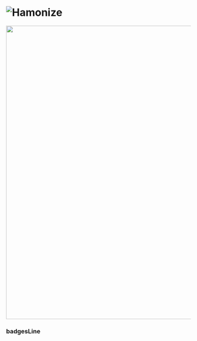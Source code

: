 


# ![Hamonize](./img/halogo.png)

<img width="800" src="./img/hamonize.png">


### badgesLine


<h1 id="badge">
<h1>
